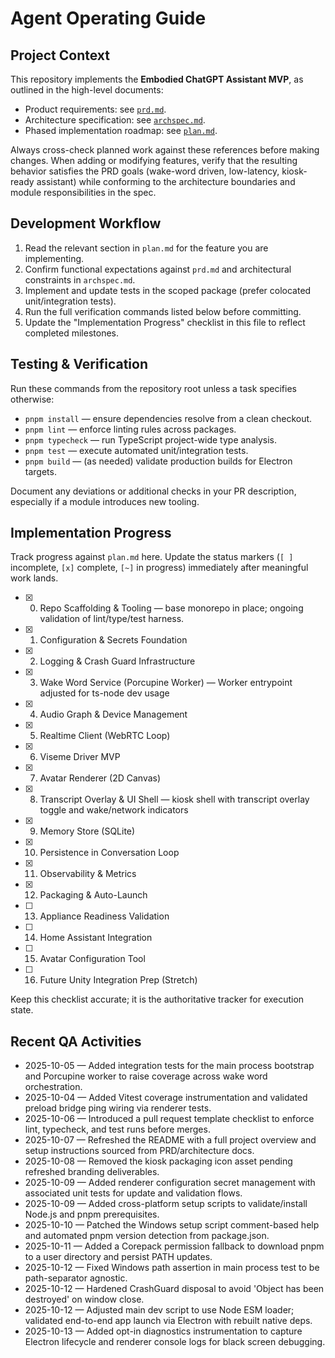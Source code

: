 # Agent Operating Guide

## Project Context
This repository implements the **Embodied ChatGPT Assistant MVP**, as outlined in the high-level documents:
- Product requirements: see [`prd.md`](./prd.md).
- Architecture specification: see [`archspec.md`](./archspec.md).
- Phased implementation roadmap: see [`plan.md`](./plan.md).

Always cross-check planned work against these references before making changes. When adding or modifying features, verify that the resulting behavior satisfies the PRD goals (wake-word driven, low-latency, kiosk-ready assistant) while conforming to the architecture boundaries and module responsibilities in the spec.

## Development Workflow
1. Read the relevant section in `plan.md` for the feature you are implementing.
2. Confirm functional expectations against `prd.md` and architectural constraints in `archspec.md`.
3. Implement and update tests in the scoped package (prefer colocated unit/integration tests).
4. Run the full verification commands listed below before committing.
5. Update the "Implementation Progress" checklist in this file to reflect completed milestones.

## Testing & Verification
Run these commands from the repository root unless a task specifies otherwise:
- `pnpm install` — ensure dependencies resolve from a clean checkout.
- `pnpm lint` — enforce linting rules across packages.
- `pnpm typecheck` — run TypeScript project-wide type analysis.
- `pnpm test` — execute automated unit/integration tests.
- `pnpm build` — (as needed) validate production builds for Electron targets.

Document any deviations or additional checks in your PR description, especially if a module introduces new tooling.

## Implementation Progress
Track progress against `plan.md` here. Update the status markers (`[ ]` incomplete, `[x]` complete, `[~]` in progress) immediately after meaningful work lands.

- [x] 0. Repo Scaffolding & Tooling — base monorepo in place; ongoing validation of lint/type/test harness.
- [x] 1. Configuration & Secrets Foundation
- [x] 2. Logging & Crash Guard Infrastructure
- [x] 3. Wake Word Service (Porcupine Worker) — Worker entrypoint adjusted for ts-node dev usage
- [x] 4. Audio Graph & Device Management
- [x] 5. Realtime Client (WebRTC Loop)
- [x] 6. Viseme Driver MVP
- [x] 7. Avatar Renderer (2D Canvas)
- [x] 8. Transcript Overlay & UI Shell — kiosk shell with transcript overlay toggle and wake/network indicators
- [x] 9. Memory Store (SQLite)
- [x] 10. Persistence in Conversation Loop
- [x] 11. Observability & Metrics
- [x] 12. Packaging & Auto-Launch
- [ ] 13. Appliance Readiness Validation
- [ ] 14. Home Assistant Integration
- [ ] 15. Avatar Configuration Tool
- [ ] 16. Future Unity Integration Prep (Stretch)

Keep this checklist accurate; it is the authoritative tracker for execution state.

## Recent QA Activities

- 2025-10-05 — Added integration tests for the main process bootstrap and Porcupine worker to raise coverage across wake word orchestration.
- 2025-10-04 — Added Vitest coverage instrumentation and validated preload bridge ping wiring via renderer tests.
- 2025-10-06 — Introduced a pull request template checklist to enforce lint, typecheck, and test runs before merges.
- 2025-10-07 — Refreshed the README with a full project overview and setup instructions sourced from PRD/architecture docs.
- 2025-10-08 — Removed the kiosk packaging icon asset pending refreshed branding deliverables.
- 2025-10-09 — Added renderer configuration secret management with associated unit tests for update and validation flows.
- 2025-10-09 — Added cross-platform setup scripts to validate/install Node.js and pnpm prerequisites.
- 2025-10-10 — Patched the Windows setup script comment-based help and automated pnpm version detection from package.json.
- 2025-10-11 — Added a Corepack permission fallback to download pnpm to a user directory and persist PATH updates.
- 2025-10-12 — Fixed Windows path assertion in main process test to be path-separator agnostic.
- 2025-10-12 — Hardened CrashGuard disposal to avoid 'Object has been destroyed' on window close.
- 2025-10-12 — Adjusted main dev script to use Node ESM loader; validated end-to-end app launch via Electron with rebuilt native deps.
- 2025-10-13 — Added opt-in diagnostics instrumentation to capture Electron lifecycle and renderer console logs for black screen debugging.
